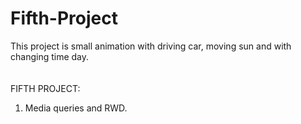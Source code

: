 # Fifth-Project
This project is small animation with driving car, moving sun and with changing time day. <br>
<br><br>
FIFTH PROJECT:<br>
1. Media queries and RWD. <br>
